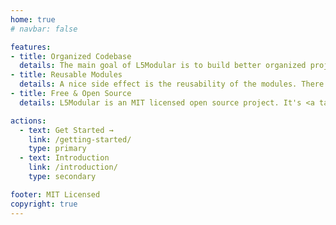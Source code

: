 ```yaml
---
home: true
# navbar: false

features:
- title: Organized Codebase
  details: The main goal of L5Modular is to build better organized projects by separate the project into modules.
- title: Reusable Modules
  details: A nice side effect is the reusability of the modules. There are often enough projects where you don't have to reinvent the wheel. A platform to share and look for modules will be soon published.
- title: Free & Open Source
  details: L5Modular is an MIT licensed open source project. It's <a target="_blank" rel="noopener noreferrer" href="https://app.buddy.works/schanderartem/l5modular/pipelines/pipeline/377455">fully tested</a> and has a <a target="_blank" rel="noopener noreferrer" href="https://codeclimate.com/github/Artem-Schander/L5Modular">highly ranked code quality</a>.

actions:
  - text: Get Started →
    link: /getting-started/
    type: primary
  - text: Introduction
    link: /introduction/
    type: secondary

footer: MIT Licensed
copyright: true
---
```

